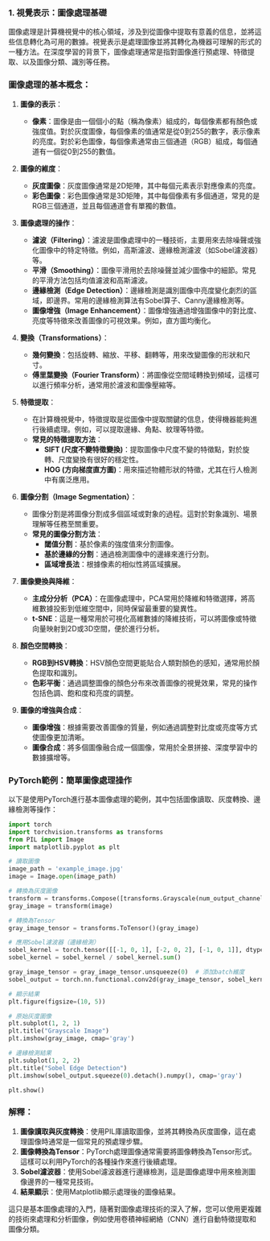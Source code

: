 ### 1. 視覺表示：圖像處理基礎

圖像處理是計算機視覺中的核心領域，涉及到從圖像中提取有意義的信息，並將這些信息轉化為可用的數據。視覺表示是處理圖像並將其轉化為機器可理解的形式的一種方法。在深度學習的背景下，圖像處理通常是指對圖像進行預處理、特徵提取、以及圖像分類、識別等任務。

### 圖像處理的基本概念：
1. **圖像的表示**：
   - **像素**：圖像是由一個個小的點（稱為像素）組成的，每個像素都有顏色或強度值。對於灰度圖像，每個像素的值通常是從0到255的數字，表示像素的亮度。對於彩色圖像，每個像素通常由三個通道（RGB）組成，每個通道有一個從0到255的數值。
   
2. **圖像的維度**：
   - **灰度圖像**：灰度圖像通常是2D矩陣，其中每個元素表示對應像素的亮度。
   - **彩色圖像**：彩色圖像通常是3D矩陣，其中每個像素有多個通道，常見的是RGB三個通道，並且每個通道會有單獨的數值。

3. **圖像處理的操作**：
   - **濾波（Filtering）**：濾波是圖像處理中的一種技術，主要用來去除噪聲或強化圖像中的特定特徵。例如，高斯濾波、邊緣檢測濾波（如Sobel濾波器）等。
   - **平滑（Smoothing）**：圖像平滑用於去除噪聲並減少圖像中的細節。常見的平滑方法包括均值濾波和高斯濾波。
   - **邊緣檢測（Edge Detection）**：邊緣檢測是識別圖像中亮度變化劇烈的區域，即邊界。常用的邊緣檢測算法有Sobel算子、Canny邊緣檢測等。
   - **圖像增強（Image Enhancement）**：圖像增強通過增強圖像中的對比度、亮度等特徵來改善圖像的可視效果。例如，直方圖均衡化。

4. **變換（Transformations）**：
   - **幾何變換**：包括旋轉、縮放、平移、翻轉等，用來改變圖像的形狀和尺寸。
   - **傅里葉變換（Fourier Transform）**：將圖像從空間域轉換到頻域，這樣可以進行頻率分析，通常用於濾波和圖像壓縮等。

5. **特徵提取**：
   - 在計算機視覺中，特徵提取是從圖像中提取關鍵的信息，使得機器能夠進行後續處理。例如，可以提取邊緣、角點、紋理等特徵。
   - **常見的特徵提取方法**：
     - **SIFT (尺度不變特徵變換)**：提取圖像中尺度不變的特徵點，對於旋轉、尺度變換有很好的穩定性。
     - **HOG (方向梯度直方圖)**：用來描述物體形狀的特徵，尤其在行人檢測中有廣泛應用。

6. **圖像分割（Image Segmentation）**：
   - 圖像分割是將圖像分割成多個區域或對象的過程。這對於對象識別、場景理解等任務至關重要。
   - **常見的圖像分割方法**：
     - **閾值分割**：基於像素的強度值來分割圖像。
     - **基於邊緣的分割**：通過檢測圖像中的邊緣來進行分割。
     - **區域增長法**：根據像素的相似性將區域擴展。

7. **圖像變換與降維**：
   - **主成分分析（PCA）**：在圖像處理中，PCA常用於降維和特徵選擇，將高維數據投影到低維空間中，同時保留最重要的變異性。
   - **t-SNE**：這是一種常用於可視化高維數據的降維技術，可以將圖像或特徵向量映射到2D或3D空間，便於進行分析。

8. **顏色空間轉換**：
   - **RGB到HSV轉換**：HSV顏色空間更能貼合人類對顏色的感知，通常用於顏色提取和識別。
   - **色彩平衡**：通過調整圖像的顏色分布來改善圖像的視覺效果，常見的操作包括色調、飽和度和亮度的調整。

9. **圖像的增強與合成**：
   - **圖像增強**：根據需要改善圖像的質量，例如通過調整對比度或亮度等方式使圖像更加清晰。
   - **圖像合成**：將多個圖像融合成一個圖像，常用於全景拼接、深度學習中的數據擴增等。

### PyTorch範例：簡單圖像處理操作

以下是使用PyTorch進行基本圖像處理的範例，其中包括圖像讀取、灰度轉換、邊緣檢測等操作：

```python
import torch
import torchvision.transforms as transforms
from PIL import Image
import matplotlib.pyplot as plt

# 讀取圖像
image_path = 'example_image.jpg'
image = Image.open(image_path)

# 轉換為灰度圖像
transform = transforms.Compose([transforms.Grayscale(num_output_channels=1)])
gray_image = transform(image)

# 轉換為Tensor
gray_image_tensor = transforms.ToTensor()(gray_image)

# 應用Sobel濾波器（邊緣檢測）
sobel_kernel = torch.tensor([[-1, 0, 1], [-2, 0, 2], [-1, 0, 1]], dtype=torch.float32).unsqueeze(0).unsqueeze(0)
sobel_kernel = sobel_kernel / sobel_kernel.sum()

gray_image_tensor = gray_image_tensor.unsqueeze(0)  # 添加batch維度
sobel_output = torch.nn.functional.conv2d(gray_image_tensor, sobel_kernel, padding=1)

# 顯示結果
plt.figure(figsize=(10, 5))

# 原始灰度圖像
plt.subplot(1, 2, 1)
plt.title("Grayscale Image")
plt.imshow(gray_image, cmap='gray')

# 邊緣檢測結果
plt.subplot(1, 2, 2)
plt.title("Sobel Edge Detection")
plt.imshow(sobel_output.squeeze(0).detach().numpy(), cmap='gray')

plt.show()
```

### 解釋：
1. **圖像讀取與灰度轉換**：使用PIL庫讀取圖像，並將其轉換為灰度圖像，這在處理圖像時通常是一個常見的預處理步驟。
2. **圖像轉換為Tensor**：PyTorch處理圖像通常需要將圖像轉換為Tensor形式。這樣可以利用PyTorch的各種操作來進行後續處理。
3. **Sobel濾波器**：使用Sobel濾波器進行邊緣檢測，這是圖像處理中用來檢測圖像邊界的一種常見技術。
4. **結果顯示**：使用Matplotlib顯示處理後的圖像結果。

這只是基本圖像處理的入門，隨著對圖像處理技術的深入了解，您可以使用更複雜的技術來處理和分析圖像，例如使用卷積神經網絡（CNN）進行自動特徵提取和圖像分類。
